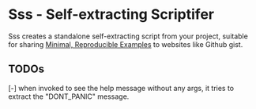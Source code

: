 # Sss - Self-extracting Scriptifer

Sss creates a standalone self-extracting script from your project, suitable for sharing [Minimal, Reproducible Examples][1] to websites like Github gist.

## TODOs

[-] when invoked to see the help message without any args, it tries to extract the "DONT_PANIC" message.

[1]:https://stackoverflow.com/help/minimal-reproducible-example
